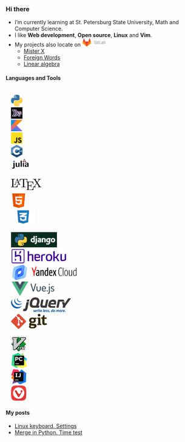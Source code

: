 ### Hi there
* I’m currently learning at St. Petersburg State University, Math and Computer Science.
* I like **Web development**, **Open source**, **Linux** and **Vim**.
* My projects also locate on <a href="https://gitlab.com/tamarinvs19"> <img alt="GitLab" height=22px src="https://raw.githubusercontent.com/tamarinvs19/tamarinvs19/master/imgs/gitlab.png"></a>
  - [Mister X](https://gitlab.com/tamarinvs19/misterX)
  - [Foreign Words](https://gitlab.com/tamarinvs19/foreign_words)
  - [Linear algebra](https://gitlab.com/tamarinvs19/linear_algebra)

#### Languages and Tools
<code>
  <img alt="Python" width=30px src="https://raw.githubusercontent.com/tamarinvs19/tamarinvs19/master/imgs/python.png"> 
  <img alt="Haskell" width=30px src="https://raw.githubusercontent.com/tamarinvs19/tamarinvs19/master/imgs/haskell.jpg"> 
  <img alt="Kotlin" width=30px src="https://raw.githubusercontent.com/tamarinvs19/tamarinvs19/master/imgs/kotlin.png"> 
  <img alt="JS" width=30px src="https://raw.githubusercontent.com/tamarinvs19/tamarinvs19/master/imgs/js.png"> 
  <img alt="C++" width=30px src="https://raw.githubusercontent.com/tamarinvs19/tamarinvs19/master/imgs/cpp.svg"> 
  <img alt="Julia" width=48px src="https://raw.githubusercontent.com/tamarinvs19/tamarinvs19/master/imgs/julia.png"> 
</code>

<code>
  <img alt="LaTeX" height=40px src="https://raw.githubusercontent.com/tamarinvs19/tamarinvs19/master/imgs/latex.png"> 
  <img alt="HTML" height=40px src="https://raw.githubusercontent.com/tamarinvs19/tamarinvs19/master/imgs/html.png"> 
  <img alt="CSS" height=40px src="https://raw.githubusercontent.com/tamarinvs19/tamarinvs19/master/imgs/css-1.png"> 
</code>

<code>
  <img alt="Django" height=40px src="https://raw.githubusercontent.com/tamarinvs19/tamarinvs19/master/imgs/django.jpg"> 
  <img alt="Heroku" height=40px src="https://raw.githubusercontent.com/tamarinvs19/tamarinvs19/master/imgs/heroku.png"> 
  <img alt="Yandex.Cloud" height=40px src="https://raw.githubusercontent.com/tamarinvs19/tamarinvs19/master/imgs/yandex_cloud.png"> 
  <img alt="VueJS" height=40px src="https://raw.githubusercontent.com/tamarinvs19/tamarinvs19/master/imgs/vuejs.png"> 
  <img alt="jQuery" height=40px src="https://raw.githubusercontent.com/tamarinvs19/tamarinvs19/master/imgs/jquery.png"> 
  <img alt="Git" height=40px src="https://raw.githubusercontent.com/tamarinvs19/tamarinvs19/master/imgs/git.svg"> 
</code>

<code>
  <img alt="Vim" height=40px src="https://raw.githubusercontent.com/tamarinvs19/tamarinvs19/master/imgs/vim.png"> 
  <img alt="PyCharm" height=40px src="https://raw.githubusercontent.com/tamarinvs19/tamarinvs19/master/imgs/pycharm.png"> 
  <img alt="IntelliJ" height=40px src="https://raw.githubusercontent.com/tamarinvs19/tamarinvs19/master/imgs/intellij.png"> 
  <img alt="Vivaldi" height=40px src="https://raw.githubusercontent.com/tamarinvs19/tamarinvs19/master/imgs/vivaldi.png"> 
</code>

#### My posts
* [Linux keyboard. Settings](https://habr.com/ru/post/486872/)
* [Merge in Python. Time test](https://habr.com/ru/post/510970/)

